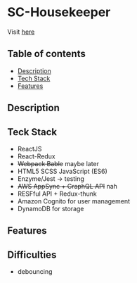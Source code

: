 # SC-Housekeeper

Visit [here](https://master.d3jyyyjyic8ggl.amplifyapp.com/)

## Table of contents
* [Description](#description) 
* [Tech Stack](#techstack)
* [Features](#features)

## Description

## Teck Stack

* ReactJS
* React-Redux
* ~~Webpack Bable~~ maybe later
* HTML5 SCSS JavaScript (ES6)
* Enzyme/Jest -> testing
* ~~AWS AppSync + GraphQL API~~  nah
* RESFful API + Redux-thunk
* Amazon Cognito for user management
* DynamoDB for storage 


## Features

## Difficulties
* debouncing

